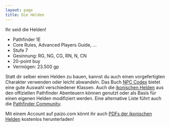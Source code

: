 ```yaml
---
layout: page
title: Die Helden
---
```


Ihr seid die Helden!

* Pathfinder 1E
* Core Rules, Advanced Players Guide, ...
* Stufe 7
* Gesinnung: RG, NG, CG, RN, N, CN
* 20-point buy
* Vermögen: 23.500 gp

Statt dir selber einen Helden zu bauen, kannst du auch einen vorgefertigten Charakter verwenden oder leicht abwandeln. Das Buch [NPC Codex](https://pathfinderwiki.com/wiki/NPC_Codex) bietet eine gute Auswahl verschiedener Klassen. Auch die [ikonischen Helden](https://www.d20pfsrd.com/classes/npc-classes/npc-codex-iconics/) aus den offiziellen Pathfinder Abenteuern können genutzt oder als Basis für einen eigenen Helden modifiziert werden. Eine alternative Liste führt auch die [Pathfinder Community](http://www.pathfindercommunity.net/iconic-characters).

Mit einem Account auf paizo.com könnt ihr auch [PDFs der ikonischen Helden](https://paizo.com/products/btpy9a64) kostenlos herunterladen!